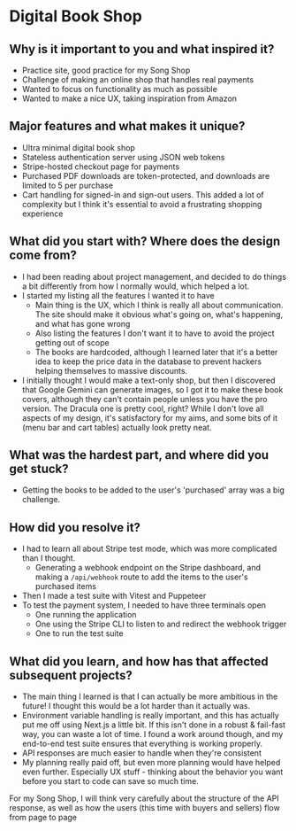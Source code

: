 # Digital Book Shop

## Why is it important to you and what inspired it?

-  Practice site, good practice for my Song Shop
-  Challenge of making an online shop that handles real payments
-  Wanted to focus on functionality as much as possible
-  Wanted to make a nice UX, taking inspiration from Amazon

## Major features and what makes it unique?

-  Ultra minimal digital book shop
-  Stateless authentication server using JSON web tokens
-  Stripe-hosted checkout page for payments
-  Purchased PDF downloads are token-protected, and downloads are limited to 5 per purchase
-  Cart handling for signed-in and sign-out users. This added a lot of complexity but I think it's essential to avoid a frustrating shopping experience

## What did you start with? Where does the design come from?

-  I had been reading about project management, and decided to do things a bit differently from how I normally would, which helped a lot.
-  I started my listing all the features I wanted it to have
   -  Main thing is the UX, which I think is really all about communication. The site should make it obvious what's going on, what's happening, and what has gone wrong
   -  Also listing the features I don't want it to have to avoid the project getting out of scope
   -  The books are hardcoded, although I learned later that it's a better idea to keep the price data in the database to prevent hackers helping themselves to massive discounts.
-  I initially thought I would make a text-only shop, but then I discovered that Google Gemini can generate images, so I got it to make these book covers, although they can't contain people unless you have the pro version. The Dracula one is pretty cool, right? While I don't love all aspects of my design, it's satisfactory for my aims, and some bits of it (menu bar and cart tables) actually look pretty neat.

## What was the hardest part, and where did you get stuck?

-  Getting the books to be added to the user's 'purchased' array was a big challenge.

## How did you resolve it?

-  I had to learn all about Stripe test mode, which was more complicated than I thought.
   -  Generating a webhook endpoint on the Stripe dashboard, and making a `/api/webhook` route to add the items to the user's purchased items
-  Then I made a test suite with Vitest and Puppeteer
-  To test the payment system, I needed to have three terminals open
   -  One running the application
   -  One using the Stripe CLI to listen to and redirect the webhook trigger
   -  One to run the test suite

## What did you learn, and how has that affected subsequent projects?

-  The main thing I learned is that I can actually be more ambitious in the future! I thought this would be a lot harder than it actually was.
-  Environment variable handling is really important, and this has actually put me off using Next.js a little bit. If this isn't done in a robust & fail-fast way, you can waste a lot of time. I found a work around though, and my end-to-end test suite ensures that everything is working properly.
-  API responses are much easier to handle when they're consistent
-  My planning really paid off, but even more planning would have helped even further. Especially UX stuff - thinking about the behavior you want before you start to code can save so much time.

For my Song Shop, I will think very carefully about the structure of the API response, as well as how the users (this time with buyers and sellers) flow from page to page
